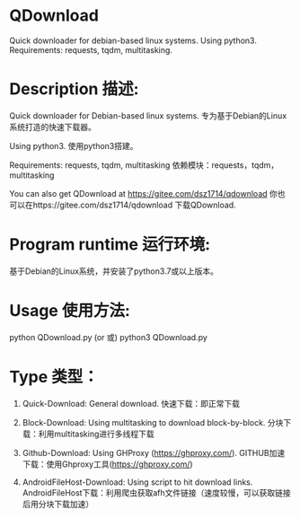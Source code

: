 # QDownload
Quick downloader for debian-based linux systems. Using python3. Requirements: requests, tqdm, multitasking.

# Description 描述:
Quick downloader for Debian-based linux systems.
专为基于Debian的Linux系统打造的快速下载器。

Using python3.
使用python3搭建。

Requirements: requests, tqdm, multitasking
依赖模块：requests，tqdm，multitasking

You can also get QDownload at https://gitee.com/dsz1714/qdownload
你也可以在https://gitee.com/dsz1714/qdownload 下载QDownload.

# Program runtime 运行环境:
基于Debian的Linux系统，并安装了python3.7或以上版本。


# Usage 使用方法:
python QDownload.py (or 或) 
python3 QDownload.py

# Type 类型：
1. Quick-Download: General download.
快速下载：即正常下载

2. Block-Download: Using multitasking to download block-by-block.
分块下载：利用multitasking进行多线程下载

3. Github-Download: Using GHProxy (https://ghproxy.com/).
GITHUB加速下载：使用Ghproxy工具(https://ghproxy.com/)

4. AndroidFileHost-Download: Using script to hit download links.
AndroidFileHost下载：利用爬虫获取afh文件链接（速度较慢，可以获取链接后用分块下载加速）
